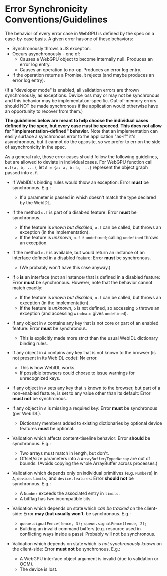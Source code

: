 # Error Synchronicity Conventions/Guidelines

The behavior of every error case in WebGPU is defined by the spec on a
case-by-case basis. A given error has one of these behaviors:

* Synchronously throws a JS exception.
* Occurs asynchronously - one of:
  * Causes a WebGPU object to become internally null. Produces an error log entry.
  * Causes an operation to no-op. Produces an error log entry.
* If the operation returns a Promise, it rejects (and maybe produces an error log entry).

(If a "developer mode" is enabled, all validation errors are thrown
synchronously, as exceptions. Device loss may or may not be synchronous and
this behavior may be implementation-specific.
Out-of-memory errors should NOT be made synchronous if the application would
otherwise have an opportunity to recover from them.)

**The guidelines below are meant to help choose the individual cases defined by
the spec, but every case must be specced. This does not allow for
"implementation-defined" behavior.** Note that an implementation can easily
surface a synchronous error to the application "as-if" it's asynchronous, but
it cannot do the opposite, so we prefer to err on the side of asynchronicity in
the spec.

As a general rule, those error cases should follow the following guidelines,
but are allowed to deviate in individual cases. For WebGPU function call
`o.f(a, b, ...)`, let `A = {a: a, b: b, ...}` represent the object graph
passed into `o.f`.

* If WebIDL's binding rules would throw an exception: Error **must** be synchronous.
    E.g.:
    * If a parameter is passed in which doesn't match the type declared by the WebIDL.

* If the method `o.f` is part of a disabled feature: Error **must** be synchronous.
    * If the feature is *known but disabled*, `o.f` can be called, but
      throws an exception (in the implementation).
    * If the feature is *unknown*, `o.f` is `undefined`;
      calling `undefined` throws an exception.

* If the method `o.f` is available, but would return an instance of an
  interface defined in a disabled feature: Error **must** be synchronous.
    * (We probably won't have this case anyway.)

* If `o` **is** an interface (not an instance) that is defined in a disabled
  feature: Error **must** be synchronous. However, note that the behavior
  cannot match exactly:
    * If the feature is *known but disabled*, `o.f` can be called, but
      throws an exception (in the implementation).
    * If the feature is *unknown*, `o` is not defined, so accessing `o`
      throws an exception (and accessing `window.o` gives `undefined`).

* If any object in `A` contains any key that is not core or part of an enabled
  feature: Error **must** be synchronous.
    * This is explicitly made more strict than the usual WebIDL dictionary
      binding rules.

* If any object in `A` contains any key that is not known to the browser (is not
  present in its WebIDL code): No error.
    * This is how WebIDL works.
    * If possible browsers could choose to issue warnings for unrecognized keys.

* If any object in `A` sets any key that is known to the browser, but part of a
  non-enabled feature, is set to any value other than its default:
  Error **must not** be synchronous.

* If any object in `A` is missing a required key: Error **must** be synchronous
  (per WebIDL).
    * Dictionary members added to existing dictionaries by optional device
      features **must** be optional.

* Validation which affects content-timeline behavior:
  Error **should** be synchronous. E.g.:
    * Two arrays must match in length, but don't.
    * Offset/size parameters into a `ArrayBuffer`/`TypedArray` are
      out of bounds. (Avoids copying the whole ArrayBuffer across processes.)

* Validation which depends only on individual primitives (e.g. `Number`s) in
  `A`, `device.limits`, and `device.features`:
  Error **should not** be synchronous. E.g.:
    * A `Number` exceeds the associated entry in `limits`.
    * A bitflag has two incompatible bits.

* Validation which depends on state which *can be tracked* on the client-side:
  Error **may (but usually won't)** be synchronous. E.g.:
    * `queue.signalFence(fence, 3); queue.signalFence(fence, 2);`
    * Building an invalid command buffers (e.g. resource used in conflicting
      ways inside a pass): Probably will not be synchronous.

* Validation which depends on state which is *not synchronously known* on the
  client-side: Error **must not** be synchronous. E.g.:
    * A WebGPU interface object argument is invalid (due to validation or OOM).
    * The device is lost.
